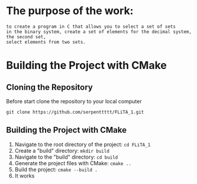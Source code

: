 # The purpose of the work: 
```
to create a program in C that allows you to select a set of sets 
in the binary system, create a set of elements for the decimal system, the second set, 
select elements from two sets.
```
# Building the Project with CMake

## Cloning the Repository

Before start clone the repository to your local computer

``` git clone https://github.com/serpenttttt/FLiTA_1.git ```

## Building the Project with CMake
1. Navigate to the root directory of the project:
   ```cd FLiTA_1```
2. Create a "build" directory:
   ```mkdir build```
3. Navigate to the "build" directory:
   ```cd build```
4. Generate the project files with CMake:
   ```cmake ..```
5. Build the project:
   ```cmake --build .```
6. It works